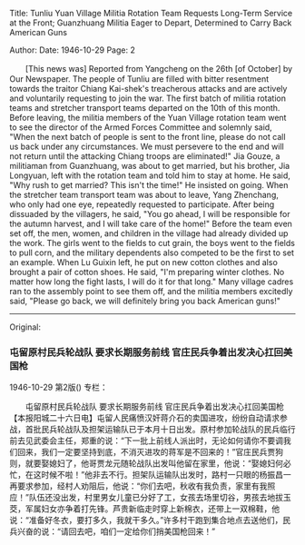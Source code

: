 Title: Tunliu Yuan Village Militia Rotation Team Requests Long-Term Service at the Front; Guanzhuang Militia Eager to Depart, Determined to Carry Back American Guns

Author: 
Date: 1946-10-29
Page: 2

　　[This news was] Reported from Yangcheng on the 26th [of October] by Our Newspaper. The people of Tunliu are filled with bitter resentment towards the traitor Chiang Kai-shek's treacherous attacks and are actively and voluntarily requesting to join the war. The first batch of militia rotation teams and stretcher transport teams departed on the 10th of this month. Before leaving, the militia members of the Yuan Village rotation team went to see the director of the Armed Forces Committee and solemnly said, "When the next batch of people is sent to the front line, please do not call us back under any circumstances. We must persevere to the end and will not return until the attacking Chiang troops are eliminated!" Jia Gouze, a militiaman from Guanzhuang, was about to get married, but his brother, Jia Longyuan, left with the rotation team and told him to stay at home. He said, "Why rush to get married? This isn't the time!" He insisted on going. When the stretcher team transport team was about to leave, Yang Zhenchang, who only had one eye, repeatedly requested to participate. After being dissuaded by the villagers, he said, "You go ahead, I will be responsible for the autumn harvest, and I will take care of the home!" Before the team even set off, the men, women, and children in the village had already divided up the work. The girls went to the fields to cut grain, the boys went to the fields to pull corn, and the military dependents also competed to be the first to set an example. When Lu Guixin left, he put on new cotton clothes and also brought a pair of cotton shoes. He said, "I'm preparing winter clothes. No matter how long the fight lasts, I will do it for that long." Many village cadres ran to the assembly point to see them off, and the militia members excitedly said, "Please go back, we will definitely bring you back American guns!"



<hr /> 

Original: 


### 屯留原村民兵轮战队  要求长期服务前线  官庄民兵争着出发决心扛回美国枪

1946-10-29
第2版()
专栏：

　　屯留原村民兵轮战队
    要求长期服务前线
    官庄民兵争着出发决心扛回美国枪
    【本报阳城二十六日电】屯留人民痛愤汉奸蒋介石的卖国进攻，纷纷自动请求参战，首批民兵轮战队及担架运输队已于本月十日出发。原村参加轮战队的民兵临行前去见武委会主任，郑重的说：“下一批上前线人派出时，无论如何请你不要调我们回来，我们一定要坚持到底，不消灭进攻的蒋军是不回来的！”官庄民兵贾狗则，就要娶媳妇了，他哥贾龙元随轮战队出发叫他留在家里，他说：“娶媳妇何必忙，在这时候不啦！”他非去不行。担架队运输队出发时，路村一只眼的杨振昌一再要求参加，经村人劝阻后，他说：“你们去吧，秋收有我负责，家里有我照应！”队伍还没出发，村里男女儿童已分好了工，女孩去场里切谷，男孩去地拔玉茭，军属妇女亦争着打先锋。芦贵新临走时穿上新棉衣，还带上一双棉鞋，他说：“准备好冬衣，要打多久，我就干多久。”许多村干跑到集合地点去送他们，民兵兴奋的说：“请回去吧，咱们一定给你们捎美国枪回来！”
